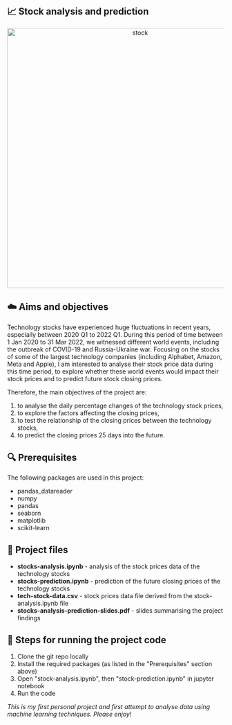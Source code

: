 ## 📈 Stock analysis and prediction
<p align="center" width="100%">
    <img src="https://github.com/clarissa-lo/stocks-prediction/assets/112577943/c6d17816-4170-4301-aeed-e676dbfa03cd.jpg" alt="stock" width="600"/>
</p>


## ☁️ Aims and objectives
Technology stocks have experienced huge fluctuations in recent years, especially between 2020 Q1 to 2022 Q1. During this period of time between 1 Jan 2020 to 31 Mar 2022, we witnessed different world events, including the outbreak of COVID-19 and Russia-Ukraine war. Focusing on the stocks of some of the largest technology companies (including Alphabet, Amazon, Meta and Apple), I am interested to analyse their stock price data during this time period, to explore whether these world events would impact their stock prices and to predict future stock closing prices.


Therefore, the main objectives of the project are:
1) to analyse the daily percentage changes of the technology stock prices,
2) to explore the factors affecting the closing prices,
3) to test the relationship of the closing prices between the technology stocks,
4) to predict the closing prices 25 days into the future.

 ## 🔍 Prerequisites
The following packages are used in this project:
- pandas_datareader
- numpy
- pandas
- seaborn
- matplotlib
- scikit-learn

 ## 💾 Project files
 - **stocks-analysis.ipynb** - analysis of the stock prices data of the technology stocks
 - **stocks-prediction.ipynb** - prediction of the future closing prices of the technology stocks
 - **tech-stock-data.csv** - stock prices data file derived from the stock-analysis.ipynb file
 - **stocks-analysis-prediction-slides.pdf** - slides summarising the project findings

 ## 👣 Steps for running the project code
1. Clone the git repo locally
2. Install the required packages (as listed in the "Prerequisites" section above)
3. Open "stock-analysis.ipynb", then "stock-prediction.ipynb" in jupyter notebook
4. Run the code

_This is my first personal project and first attempt to analyse data using machine learning techniques. Please enjoy!_
